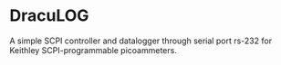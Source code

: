 # DracuLOG
A simple SCPI controller and datalogger through serial port rs-232 for Keithley SCPI-programmable picoammeters.
